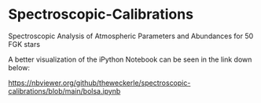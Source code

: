 # Spectroscopic-Calibrations
Spectroscopic Analysis of Atmospheric Parameters and Abundances for 50 FGK stars

A better visualization of the iPython Notebook can be seen in the link down below:

https://nbviewer.org/github/theweckerle/spectroscopic-calibrations/blob/main/bolsa.ipynb
